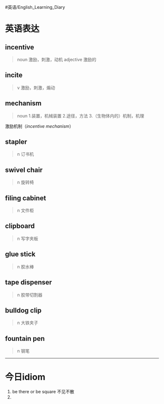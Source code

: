 #英语/English_Learning_Diary 
# 英语表达

## incentive 
> noun 
> 	激励，刺激，动机
> adjective
> 	激励的

## incite
> v
> 	激励，刺激，煽动
## mechanism
> noun
> 	1.装置，机械装置
> 	2.途径，方法
> 	3.（生物体内的）机制，机理

激励机制（*incentive mechanism*）

## stapler
> n
> 订书机

## swivel chair
> n
> 旋转椅

## filing cabinet
> n
> 文件柜

## clipboard
> n
> 写字夹板

## glue stick
> n
> 胶水棒

## tape dispenser
> n
> 胶带切割器

## bulldog clip
> n
> 大铁夹子

## fountain pen
> n
> 钢笔



---
# 今日idiom

1. be there or be square 不见不散
2. 